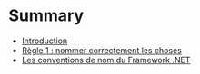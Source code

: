 # Summary

* [Introduction](README.md)
* [Règle 1 : nommer correctement les choses](Chapter1/NamingConventionsInFrameworkDotNet/README.md)
* [Les conventions de nom du Framework .NET](Chapter1/NamingConventionsInFrameworkDotNet/README.md)

